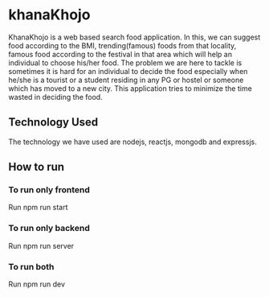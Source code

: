 # khanaKhojo
 
KhanaKhojo is a web based search food application. In this, we can suggest food according to the BMI, trending(famous) foods from that locality, famous food according to the festival in that area which will help an individual to choose his/her food. The problem we are here to tackle is sometimes it is hard for an individual to decide the food especially when he/she is a tourist or a student residing in any PG or hostel or someone which has moved to a new city. This application tries to minimize the time wasted in deciding the food.

## Technology Used
The technology we have used are nodejs, reactjs, mongodb and expressjs. 

## How to run
### To run only frontend
Run npm run start

### To run only backend
Run npm run server

### To run both
Run npm run dev

